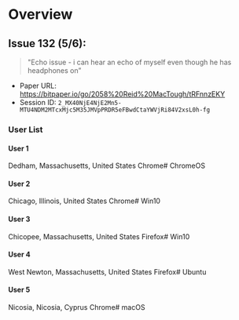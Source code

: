 # Overview

## Issue 132 (5/6):

> "Echo issue - i can hear an echo of myself even though he has headphones on”

- Paper URL: https://bitpaper.io/go/2058%20Reid%20MacTough/tRFnnzEKY
- Session ID: `2_MX40NjE4NjE2Mn5-MTU4NDM2MTcxMjc5M35JMVpPRDR5eFBwdCtaYWVjRi84V2xsL0h-fg`

### User List

#### User 1
Dedham, Massachusetts, United States
Chrome# ChromeOS

#### User 2
Chicago, Illinois, United States
Chrome# Win10

#### User 3
Chicopee, Massachusetts, United States
Firefox# Win10

#### User 4
West Newton, Massachusetts, United States
Firefox# Ubuntu

#### User 5
Nicosia, Nicosia, Cyprus
Chrome# macOS
